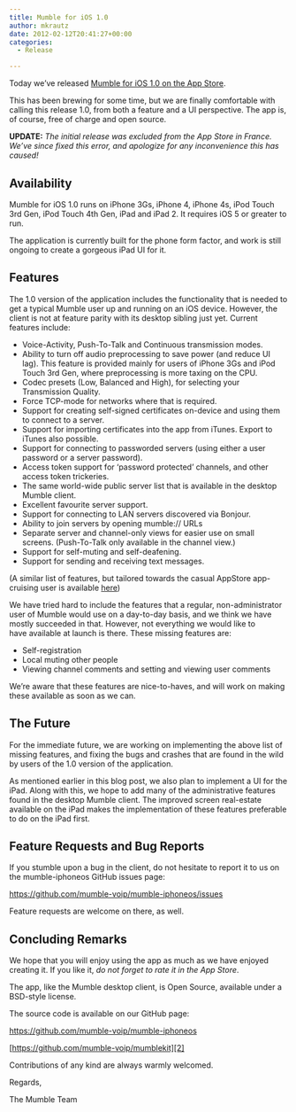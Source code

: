 ```yaml
---
title: Mumble for iOS 1.0
author: mkrautz
date: 2012-02-12T20:41:27+00:00
categories:
  - Release

---
```

Today we&#8217;ve released [Mumble for iOS 1.0 on the App Store][1].

This has been brewing for some time, but we are finally comfortable with calling this release 1.0, from both a feature and a UI perspective. The app is, of course, free of charge and open source.

**UPDATE:** _The initial release was excluded from the App Store in France. We&#8217;ve since fixed this error, and apologize for any inconvenience this has caused!_

<!--more-->

## Availability

Mumble for iOS 1.0 runs on iPhone 3Gs, iPhone 4, iPhone 4s, iPod Touch 3rd Gen, iPod Touch 4th Gen, iPad and iPad 2. It requires iOS 5 or greater to run.

The application is currently built for the phone form factor, and work is still ongoing to create a gorgeous iPad UI for it.

## Features

The 1.0 version of the application includes the functionality that is needed to get a typical Mumble user up and running on an iOS device. However, the client is not at feature parity with its desktop sibling just yet. Current features include:

* Voice-Activity, Push-To-Talk and Continuous transmission modes.
* Ability to turn off audio preprocessing to save power (and reduce UI lag). This feature is provided mainly for users of iPhone 3Gs and iPod Touch 3rd Gen, where preprocessing is more taxing on the CPU.
* Codec presets (Low, Balanced and High), for selecting your Transmission Quality.
* Force TCP-mode for networks where that is required.
* Support for creating self-signed certificates on-device and using them to connect to a server.
* Support for importing certificates into the app from iTunes. Export to iTunes also possible.
* Support for connecting to passworded servers (using either a user password or a server password).
* Access token support for &#8216;password protected&#8217; channels, and other access token trickeries.
* The same world-wide public server list that is available in the desktop Mumble client.
* Excellent favourite server support.
* Support for connecting to LAN servers discovered via Bonjour.
* Ability to join servers by opening mumble:// URLs
* Separate server and channel-only views for easier use on small screens. (Push-To-Talk only available in the channel view.)
* Support for self-muting and self-deafening.
* Support for sending and receiving text messages.

(A similar list of features, but tailored towards the casual AppStore app-cruising user is available [here][1])

We have tried hard to include the features that a regular, non-administrator user of Mumble would use on a day-to-day basis, and we think we have mostly succeeded in that. However, not everything we would like to have available at launch is there. These missing features are:

* Self-registration
* Local muting other people
* Viewing channel comments and setting and viewing user comments

We&#8217;re aware that these features are nice-to-haves, and will work on making these available as soon as we can.

## The Future

For the immediate future, we are working on implementing the above list of missing features, and fixing the bugs and crashes that are found in the wild by users of the 1.0 version of the application.

As mentioned earlier in this blog post, we also plan to implement a UI for the iPad. Along with this, we hope to add many of the administrative features found in the desktop Mumble client. The improved screen real-estate available on the iPad makes the implementation of these features preferable to do on the iPad first.

## Feature Requests and Bug Reports

If you stumble upon a bug in the client, do not hesitate to report it to us on the mumble-iphoneos GitHub issues page:

<https://github.com/mumble-voip/mumble-iphoneos/issues>

Feature requests are welcome on there, as well.

## Concluding Remarks

We hope that you will enjoy using the app as much as we have enjoyed creating it. If you like it, _do not forget to rate it in the App Store_.

The app, like the Mumble desktop client, is Open Source, available under a BSD-style license.

The source code is available on our GitHub page:

<https://github.com/mumble-voip/mumble-iphoneos>

[https://github.com/mumble-voip/mumblekit][2]

Contributions of any kind are always warmly welcomed.

Regards,

The Mumble Team

 [1]: https://itunes.apple.com/us/app/mumble/id443472808?mt=8
 [2]: https://github.com/mumble-voip/mumble-iphoneos
